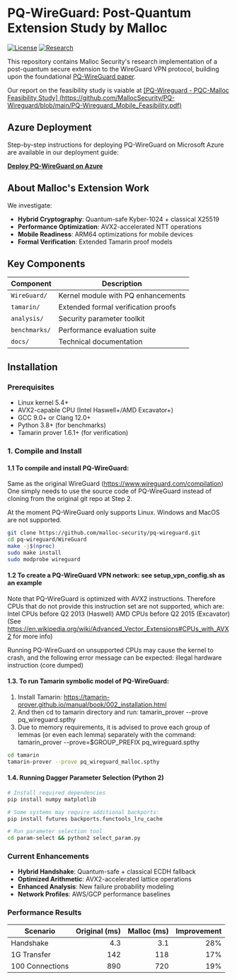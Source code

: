 # PQ-WireGuard: Post-Quantum Extension Study by Malloc

[![License](https://img.shields.io/badge/License-Apache_2.0-blue.svg)](LICENSE)
[![Research](https://img.shields.io/badge/Research-Post--Quantum-brightgreen)](https://eprint.iacr.org/2020/379.pdf)

This repository contains Malloc Security's research implementation of a post-quantum secure extension to the WireGuard VPN protocol, building upon the foundational [PQ-WireGuard paper](https://eprint.iacr.org/2020/379.pdf).

Our report on the feasibility study is vaiable at [[PQ-Wireguard - PQC-Malloc Feasibility Study] (https://github.com/MallocSecurity/PQ-Wireguard/blob/main/PQ-Wireguard_Mobile_Feasibility.pdf)](https://github.com/MallocSecurity/PQ-Wireguard/blob/main/PQ-Wireguard_Mobile_Feasibility_Malloc.pdf)

## Azure Deployment

Step-by-step instructions for deploying PQ-WireGuard on Microsoft Azure are available in our deployment guide:

[**Deploy PQ-WireGuard on Azure**](https://github.com/MallocSecurity/PQ-Wireguard/blob/main/deploy-pq-wireguard-azure.md)


## About Malloc's Extension Work

We investigate:
- **Hybrid Cryptography**: Quantum-safe Kyber-1024 + classical X25519
- **Performance Optimization**: AVX2-accelerated NTT operations
- **Mobile Readiness**: ARM64 optimizations for mobile devices
- **Formal Verification**: Extended Tamarin proof models

## Key Components

| Component | Description |
|-----------|-------------|
| `WireGuard/` | Kernel module with PQ enhancements |
| `tamarin/` | Extended formal verification proofs |
| `analysis/` | Security parameter toolkit |
| `benchmarks/` | Performance evaluation suite |
| `docs/` | Technical documentation |

## Installation

### Prerequisites
- Linux kernel 5.4+
- AVX2-capable CPU (Intel Haswell+/AMD Excavator+)
- GCC 9.0+ or Clang 12.0+
- Python 3.8+ (for benchmarks)
- Tamarin prover 1.6.1+ (for verification)


### 1. Compile and Install
#### 1.1 To compile and install PQ-WireGuard:
 Same as the original WireGuard (https://www.wireguard.com/compilation)
One simply needs to use the source code of PQ-WireGuard instead of cloning from the original
git repo at Step 2.

 At the moment PQ-WireGuard only supports Linux. Windows and MacOS are not supported.

   ```bash
  git clone https://github.com/malloc-security/pq-wireguard.git
  cd pq-wireguard/WireGuard
  make -j$(nproc)
  sudo make install
  sudo modprobe wireguard
  ```

#### 1.2 To create a PQ-WireGuard VPN network: see setup_vpn_config.sh as an example
Note that PQ-WireGuard is optimized with AVX2 instructions. Therefore CPUs that do not provide
this instruction set are not supported, which are:
        Intel CPUs before Q2 2013 (Haswell)
        AMD CPUs before Q2 2015 (Excavator)
    (See https://en.wikipedia.org/wiki/Advanced_Vector_Extensions#CPUs_with_AVX2 for more info)

Running PQ-WireGuard on unsupported CPUs may cause the kernel to crash, and the following error
    message can be expected: illegal hardware instruction (core dumped)

#### 1.3. To run Tamarin symbolic model of PQ-WireGuard:
1. Install Tamarin: https://tamarin-prover.github.io/manual/book/002_installation.html
2. And then cd to tamarin directory and run: tamarin_prover --prove pq_wireguard.spthy
3. Due to memory requirements, it is advised to prove each group of lemmas (or even each lemma)
    separately with the command: tamarin_prover --prove=$GROUP_PREFIX pq_wireguard.spthy
```bash 
cd tamarin
tamarin-prover --prove pq_wireguard_malloc.spthy
```

#### 1.4. Running Dagger Parameter Selection (Python 2)

```bash
# Install required dependencies
pip install numpy matplotlib

# Some systems may require additional backports:
pip install futures backports.functools_lru_cache

# Run parameter selection tool
cd param-select && python2 select_param.py
```
  
### Current Enhancements

- **Hybrid Handshake**: Quantum-safe + classical ECDH fallback  
- **Optimized Arithmetic**: AVX2-accelerated lattice operations  
- **Enhanced Analysis**: New failure probability modeling  
- **Network Profiles**: AWS/GCP performance baselines  

### Performance Results

| Scenario           | Original (ms) | Malloc (ms) | Improvement |
|--------------------|--------------:|------------:|------------:|
| Handshake          | 4.3           | 3.1         | 28%         |
| 1G Transfer        | 142           | 118         | 17%         |
| 100 Connections    | 890           | 720         | 19%         |

